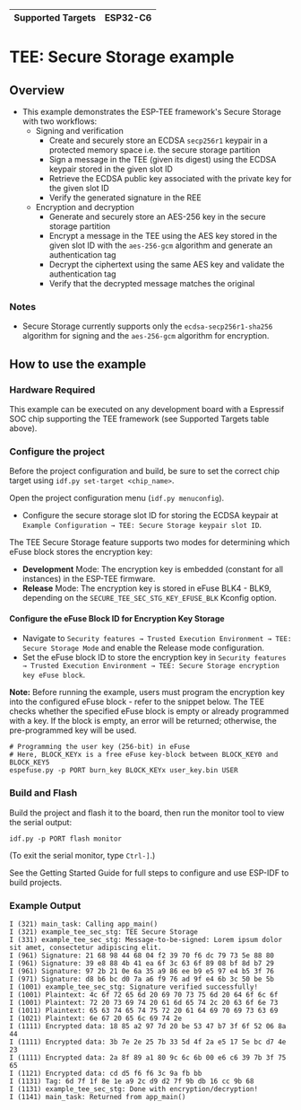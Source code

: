 | Supported Targets | ESP32-C6 |
| ----------------- | -------- |

# TEE: Secure Storage example

## Overview

- This example demonstrates the ESP-TEE framework's Secure Storage with two workflows:
  - Signing and verification
    - Create and securely store an ECDSA `secp256r1` keypair in a protected memory space i.e. the secure storage partition
    - Sign a message in the TEE (given its digest) using the ECDSA keypair stored in the given slot ID
    - Retrieve the ECDSA public key associated with the private key for the given slot ID
    - Verify the generated signature in the REE
  - Encryption and decryption
    - Generate and securely store an AES-256 key in the secure storage partition
    - Encrypt a message in the TEE using the AES key stored in the given slot ID with the `aes-256-gcm` algorithm and generate an authentication tag
    - Decrypt the ciphertext using the same AES key and validate the authentication tag
    - Verify that the decrypted message matches the original

### Notes

- Secure Storage currently supports only the `ecdsa-secp256r1-sha256` algorithm for signing and the `aes-256-gcm` algorithm for encryption.

## How to use the example

### Hardware Required

This example can be executed on any development board with a Espressif SOC chip supporting the TEE framework (see Supported Targets table above).

### Configure the project

Before the project configuration and build, be sure to set the correct chip target using `idf.py set-target <chip_name>`.

Open the project configuration menu (`idf.py menuconfig`).

- Configure the secure storage slot ID for storing the ECDSA keypair at `Example Configuration → TEE: Secure Storage keypair slot ID`.

The TEE Secure Storage feature supports two modes for determining which eFuse block stores the encryption key:

- **Development** Mode: The encryption key is embedded (constant for all instances) in the ESP-TEE firmware.
- **Release** Mode: The encryption key is stored in eFuse BLK4 - BLK9, depending on the `SECURE_TEE_SEC_STG_KEY_EFUSE_BLK` Kconfig option.

#### Configure the eFuse Block ID for Encryption Key Storage

- Navigate to `Security features → Trusted Execution Environment → TEE: Secure Storage Mode` and enable the Release mode configuration.
- Set the eFuse block ID to store the encryption key in `Security features → Trusted Execution Environment → TEE: Secure Storage encryption key eFuse block`.

**Note:** Before running the example, users must program the encryption key into the configured eFuse block - refer to the snippet below. The TEE checks whether the specified eFuse block is empty or already programmed with a key. If the block is empty, an error will be returned; otherwise, the pre-programmed key will be used.

```shell
# Programming the user key (256-bit) in eFuse
# Here, BLOCK_KEYx is a free eFuse key-block between BLOCK_KEY0 and BLOCK_KEY5
espefuse.py -p PORT burn_key BLOCK_KEYx user_key.bin USER
```

### Build and Flash

Build the project and flash it to the board, then run the monitor tool to view the serial output:

```
idf.py -p PORT flash monitor
```

(To exit the serial monitor, type `Ctrl-]`.)

See the Getting Started Guide for full steps to configure and use ESP-IDF to build projects.

### Example Output

```log
I (321) main_task: Calling app_main()
I (321) example_tee_sec_stg: TEE Secure Storage
I (331) example_tee_sec_stg: Message-to-be-signed: Lorem ipsum dolor sit amet, consectetur adipiscing elit.
I (961) Signature: 21 68 98 44 68 04 f2 39 70 f6 dc 79 73 5e 88 80
I (961) Signature: 39 e8 88 4b 41 ea 6f 3c 63 6f 89 08 bf 8d b7 29
I (961) Signature: 97 2b 21 0e 6a 35 a9 86 ee b9 e5 97 e4 b5 3f 76
I (971) Signature: d8 b6 bc d0 7a a6 f9 76 ad 9f e4 6b 3c 50 be 5b
I (1001) example_tee_sec_stg: Signature verified successfully!
I (1001) Plaintext: 4c 6f 72 65 6d 20 69 70 73 75 6d 20 64 6f 6c 6f
I (1001) Plaintext: 72 20 73 69 74 20 61 6d 65 74 2c 20 63 6f 6e 73
I (1011) Plaintext: 65 63 74 65 74 75 72 20 61 64 69 70 69 73 63 69
I (1021) Plaintext: 6e 67 20 65 6c 69 74 2e
I (1111) Encrypted data: 18 85 a2 97 7d 20 be 53 47 b7 3f 6f 52 06 8a 44
I (1111) Encrypted data: 3b 7e 2e 25 7b 33 5d 4f 2a e5 17 5e bc d7 4e 23
I (1111) Encrypted data: 2a 8f 89 a1 80 9c 6c 6b 00 e6 c6 39 7b 3f 75 65
I (1121) Encrypted data: cd d5 f6 f6 3c 9a fb bb
I (1131) Tag: 6d 7f 1f 8e 1e a9 2c d9 d2 7f 9b db 16 cc 9b 68
I (1131) example_tee_sec_stg: Done with encryption/decryption!
I (1141) main_task: Returned from app_main()
```
